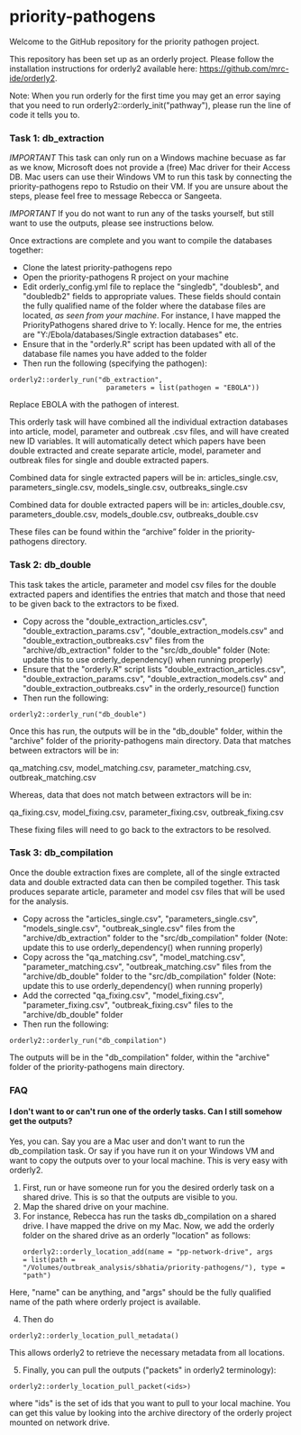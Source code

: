 # priority-pathogens
Welcome to the GitHub repository for the priority pathogen project.

This repository has been set up as an orderly project. Please follow the 
installation instructions for orderly2 available here: 
https://github.com/mrc-ide/orderly2.

Note: When you run orderly for the first time you may get an error saying that
you need to run orderly2::orderly_init("pathway"), please run the line of code 
it tells you to.

### Task 1: db_extraction

*IMPORTANT* This task can only run on a Windows machine becuase as far
as we know, Microsoft does not provide a (free) Mac driver for their
Access DB. Mac users can use their Windows VM to run this task by
connecting the priority-pathogens repo to Rstudio on their VM. If you
are unsure about the steps, please feel free to message Rebecca or
Sangeeta. 

*IMPORTANT* If you do not want to run any of the tasks yourself, but
still want to use the outputs, please see instructions below. 

Once extractions are complete and you want to compile the databases together:
* Clone the latest priority-pathogens repo
* Open the priority-pathogens R project on your machine
* Edit orderly_config.yml file to replace the "singledb", "doublesb", and "doubledb2" fields to appropriate values. These fields should contain the fully qualified name of the folder where the database files are located, *as seen from your machine*. For instance, I have mapped the PriorityPathogens shared drive to Y: locally. Hence for me, the entries are "Y:/Ebola/databases/Single extraction databases" etc.
* Ensure that in the "orderly.R" script has been
updated with all of the database file names you have added to the folder
* Then run the following (specifying the pathogen):

```
orderly2::orderly_run("db_extraction",
                        parameters = list(pathogen = "EBOLA"))
```
Replace EBOLA with the pathogen of interest.

This orderly task will have combined all the individual extraction databases into 
article, model, parameter and outbreak .csv files, and will have created new ID 
variables. It will automatically detect which papers have been double extracted 
and create separate article, model, parameter and outbreak files for single and
double extracted papers.

Combined data for single extracted papers will be in:
articles_single.csv, parameters_single.csv, models_single.csv, outbreaks_single.csv

Combined data for double extracted papers will be in:
articles_double.csv, parameters_double.csv, models_double.csv, outbreaks_double.csv

These files can be found within the “archive” folder in the priority-pathogens
directory.

### Task 2: db_double

This task takes the article, parameter and model csv files for the double
extracted papers and identifies the entries that match and those that need to
be given back to the extractors to be fixed.

* Copy across the "double_extraction_articles.csv",
"double_extraction_params.csv", "double_extraction_models.csv" and 
"double_extraction_outbreaks.csv" files from the "archive/db_extraction" folder to the
"src/db_double" folder (Note: update this to use orderly_dependency() when running properly)
* Ensure that the "orderly.R" script lists "double_extraction_articles.csv",
"double_extraction_params.csv", "double_extraction_models.csv" and 
"double_extraction_outbreaks.csv" in the orderly_resource() function
* Then run the following:

```
orderly2::orderly_run("db_double")
```

Once this has run, the outputs will be in the "db_double" folder, within the
"archive" folder of the priority-pathogens main directory. Data that matches
between extractors will be in:

qa_matching.csv, model_matching.csv, parameter_matching.csv, outbreak_matching.csv

Whereas, data that does not match between extractors will be in:

qa_fixing.csv, model_fixing.csv, parameter_fixing.csv, outbreak_fixing.csv

These fixing files will need to go back to the extractors to be resolved.

### Task 3: db_compilation

Once the double extraction fixes are complete, all of the single extracted data
and double extracted data can then be compiled together. This task produces
separate article, parameter and model csv files that will be used for the analysis.

* Copy across the "articles_single.csv", "parameters_single.csv", "models_single.csv",
"outbreak_single.csv" files from the "archive/db_extraction" folder to the
"src/db_compilation" folder (Note: update this to use orderly_dependency() when running properly)
* Copy across the "qa_matching.csv", "model_matching.csv", "parameter_matching.csv",
"outbreak_matching.csv" files from the "archive/db_double" folder to the
"src/db_compilation" folder (Note: update this to use orderly_dependency() when running properly)
* Add the corrected "qa_fixing.csv", "model_fixing.csv", "parameter_fixing.csv",
"outbreak_fixing.csv" files to the "archive/db_double" folder
* Then run the following:

```
orderly2::orderly_run("db_compilation")
```

The outputs will be in the "db_compilation" folder, within the "archive" folder
of the priority-pathogens main directory.

### FAQ

#### I don't want to or can't run one of the orderly tasks. Can I still somehow get the outputs?
Yes, you can. Say you are a Mac user and don't want to run the
db_compilation task. Or say if you have run it on your Windows VM and
want to copy the outputs over to your local machine. This is very easy
with orderly2.
1. First, run or have someone run for you the desired orderly task on
   a shared drive. This is so that the outputs are visible to you. 
2. Map the shared drive on your machine.
3. For instance, Rebecca has run the tasks db_compilation on a shared
   drive. I have mapped the drive on my Mac. Now, we add the orderly
   folder on the shared drive as an orderly "location" as follows:
   ``` 
   orderly2::orderly_location_add(name = "pp-network-drive", args
   = list(path =
   "/Volumes/outbreak_analysis/sbhatia/priority-pathogens/"), type =
   "path")
   ```
Here, "name" can be anything, and "args" should be the fully
   qualified name of the path where orderly project is available.
   
4. Then do
```
orderly2::orderly_location_pull_metadata()
```

This allows orderly2 to retrieve the necessary metadata from all
locations.

5. Finally, you can pull the outputs ("packets" in orderly2 terminology):
   
```
orderly2::orderly_location_pull_packet(<ids>)
```
where "ids" is the set of ids that you want to pull to your local
   machine. You can get this value by looking into the archive
   directory of the orderly project mounted on network drive.
   
   
   
   
